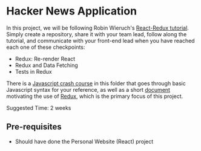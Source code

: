 # Hacker News Application

In this project, we will be following Robin Wieruch's [React-Redux tutorial](https://www.robinwieruch.de/react-redux-tutorial#the-react-redux-project). Simply create a repository, share it with your team lead, follow along the tutorial, and communicate with your front-end lead when you have reached each one of these checkpoints:

- Redux: Re-render React
- Redux and Data Fetching
- Tests in Redux

There is a [Javascript crash course](js-crash-course.md) in this folder that goes through basic Javascript syntax for your reference, as well as a short [document](redux.md) motivating the use of [Redux](https://redux.js.org), which is the primary focus of this project.

Suggested Time: 2 weeks

## Pre-requisites

- Should have done the Personal Website (React) project
